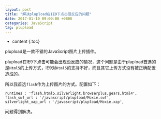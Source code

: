 ```yaml
---
layout: post
title: "解决plupload在IE9下点击没反应的问题"
date: 2017-01-10 09:00:00 +0800 
categories: JavaScript
tag: plupload
---
```

* content
{:toc}

plupload是一款不错的JavaScript图片上传插件。

plupload在IE9下点击可能会出现没反应的情况，这个问题是由于plupload首选的是```Html5```的上传方式，IE9对```Html5```的支持不好，而且其它上传方式没有被正确配置造成的。

所以我首选```flash```作为上传图片的方式。配置如下：

```
runtimes : 'flash,html5,silverlight,browserplus,gears,html4',
flash_swf_url : '/javascript/plupload/Moxie.swf',
silverlight_xap_url : '/javascript/plupload/Moxie.xap',
```

问题得到解决。

